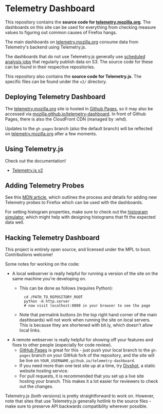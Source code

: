Telemetry Dashboard
===================

This repository contains the **source code for [telemetry.mozilla.org](https://telemetry.mozilla.org)**. The dashboards on this site can be used for everything from checking measure values to figuring out common causes of Firefox hangs.

The main dashboards on [telemetry.mozilla.org](https://telemetry.mozilla.org) consume data from Telemetry's backend using Telemetry.js.

The dashboards that do not use Telemetry.js generally use [scheduled analysis jobs](https://analysis.telemetry.mozilla.org/) that regularly publish data on S3. The source code for these can be found in their respective repositories.

This repository also contains the **source code for Telemetry.js**. The specific files can be found under the `v2/` directory.

Deploying Telemetry Dashboard
-----------------------------

The [telemetry.mozilla.org](https://telemetry.mozilla.org) site is hosted in [Github Pages](https://pages.github.com/), so it may also be accessed via [mozilla.github.io/telemetry-dashboard](https://mozilla.github.io/telemetry-dashboard/). In front of Github Pages, there is also the CloudFront CDN (managed by :whd).

Updates to the `gh-pages` branch (also the default branch) will be reflected on [telemetry.mozilla.org](https://telemetry.mozilla.org) after a few moments.

Using Telemetry.js
------------------

Check out the documentation!

* [Telemetry.js v2](https://github.com/mozilla/telemetry-dashboard/blob/gh-pages/v2/doc.md)

Adding Telemetry Probes
-----------------------

See this [MDN article](https://developer.mozilla.org/en-US/docs/Mozilla/Performance/Adding_a_new_Telemetry_probe), which outlines the process and details for adding new Telemetry probes to Firefox which can be used with the dashboards.

For setting histogram properties, make sure to check out the [histogram simulator](https://telemetry.mozilla.org/histogram-simulator/), which might help with designing histograms that fit the expected data well.

Hacking Telemetry Dashboard
---------------------------

This project is entirely open source, and licensed under the MPL to boot. Contributions welcome!

Some notes for working on the code:

* A local webserver is really helpful for running a version of the site on the same machine you're developing on.
  * This can be done as follows (requires Python):

          cd /PATH_TO_REPOSITORY_ROOT
          python -m http.server
          # now visit localhost:8000 in your browser to see the page

  * Note that permalink buttons (in the top right hand corner of the main dashboards) will not work when running the site on local servers. This is because they are shortened with bit.ly, which doesn't allow local links.
* A remote webserver is really helpful for showing off your features and fixes to other people (especially for code review).
  * [GitHub Pages](https://pages.github.com/) is great for this - just push your local branch to the `gh-pages` branch on your GitHub fork of the repository, and the site will be live on `YOUR_USERNAME.github.io/telemetry-dashboard`.
  * If you need more than one test site up at a time, try [Divshot](https://divshot.com/), a static website hosting service.
  * For pull requests, it is recommended that you set up a live site hosting your branch. This makes it a lot easier for reviewers to check out the changes.

Telemetry.js (both versions) is pretty straightforward to work on. However, note that sites that use Telemetry.js generally hotlink to the source files - make sure to preserve API backwards compatibility wherever possible.

